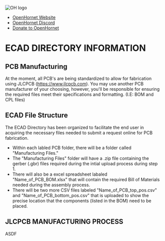 ![OH logo](https://github.com/jrsteensen/OpenHornet/blob/master/images/Logo/open_hornet_horizontal_final.png)
* [OpenHornet Website](https://www.openhornet.com)
* [OpenHornet Discord](https://discord.gg/G5PA5ju)
* [Donate to OpenHornet](https://www.openhornet.com/campaigns/donate/)


# 								**ECAD DIRECTORY INFORMATION**


## PCB Manufacturing

At the moment, all PCB's are being standardized to allow for fabrication using JLCPCB (https://www.jlcpcb.com).  You may use another PCB manufacturer of your choosing, however, you'll be
responsible for ensuring the required files meet their specifications and formatting.  (I.E:  BOM and CPL files)


## ECAD File Structure

The ECAD Directory has been organized to facilitate the end user in acquiring the necessary files needed to submit a request online for PCB fabrication.

* Within each labled PCB folder, there will be a folder called "Manufacturing Files." 
* The "Manufacturing Files" folder will have a .zip file containing the gerber (.gbr) files required during the intial upload process during step 1.
* There will also be a excel spreadsheet labaled "Name_of_PCB_BOM.xlsx" that will contain the required Bill of Materials needed during the assembly process.
* There will be two more CSV files labeled "Name_of_PCB_top_pos.csv" and "Name_of_PCB_bottom_pos.csv" that is uploaded to show the precise location that the components (listed in the BOM) 
	need to be placed.


## JLCPCB MANUFACTURING PROCESS




ASDF

